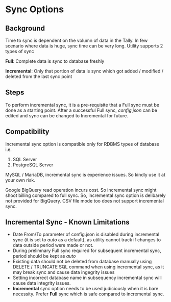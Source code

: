 # Sync Options

## Background
Time to sync is dependent on the volumn of data in the Tally. In few scenario where data is huge, sync time can be very long.
Utility supports 2 types of sync

**Full**: Complete data is sync to database freshly

**Incremental**: Only that portion of data is sync which got added / modified / deleted from the last sync point

## Steps
To perform incremental sync, it is a pre-requisite that a Full sync must be done as a starting point. After a successful Full sync, *config.json* can be edited and sync can be changed to Incremental for future.

## Compatibility
Incremental sync option is compatible only for RDBMS types of database i.e.
1. SQL Server
1. PostgreSQL Server

MySQL / MariaDB, incremental sync is experience issues. So kindly use it at your own risk.

Google BigQuery read operation incurs cost. So incremental sync might shoot billing compared to full sync. So, incremental sync option is delibarely not provided for BigQuery. CSV file mode too does not support incremental sync.

## Incremental Sync - Known Limitations
* Date From/To parameter of config.json is disabled during incremental sync (it is set to *auto* as a default), as utility cannot track if changes to data outside period were made or not.
* During prelimnary Full sync required for subsequent incremental sync, period should be kept as *auto*
* Existing data should not be deleted from database manually using DELETE / TRUNCATE SQL command when using incremental sync, as it may break sync and cause data ingegrity issues
* Setting incorrect database name in subsequency incremental sync will cause data integrity issues.
* **Incremental** sync option needs to be used judiciously when it is bare necessity. Prefer **Full** sync which is safe compared to incremental sync.
